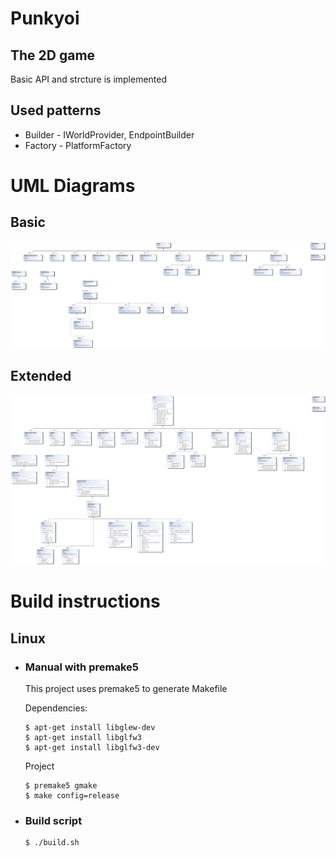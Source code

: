 # Punkyoi
## The 2D game
Basic API and strcture is implemented
## Used patterns
- Builder - IWorldProvider, EndpointBuilder
- Factory - PlatformFactory

# UML Diagrams
## Basic
![alt](ClassDiagram.png)
## Extended
![alt](ClassDiagramFull.png)

# Build instructions
## Linux
- ### Manual with premake5
    This project uses premake5 to generate Makefile

    Dependencies:
    ```console
    $ apt-get install libglew-dev
    $ apt-get install libglfw3
    $ apt-get install libglfw3-dev
    ```
    Project
    ```console
    $ premake5 gmake
    $ make config=release
    ```

- ### Build script
    ```console
    $ ./build.sh
    ```